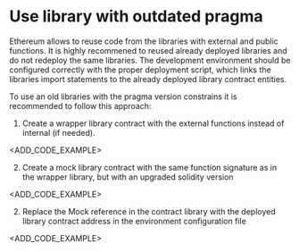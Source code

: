# Use library with outdated pragma

Ethereum allows to reuse code from the libraries with external and public functions.
It is highly recommened to reused already deployed libraries and do not redeploy the same libraries.
The development environment should be configured correctly with the proper deployment script, which links the libraries import statements to the already deployed library contract entities.

To use an old libraries with the pragma version constrains it is recommended to follow this approach:

1) Create a wrapper library contract with the external functions instead of internal (if needed).

<ADD_CODE_EXAMPLE>

2) Create a mock library contract with the same function signature as in the wrapper library, but with an upgraded solidity version

<ADD_CODE_EXAMPLE>

2) Replace the Mock reference in the contract library with the deployed library contract address in the environment configuration file

<ADD_CODE_EXAMPLE>